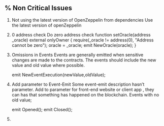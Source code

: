 ## % Non Critical Issues

1. Not using the latest version of OpenZeppelin from dependencies
   Use the latest version of openZeppelin

2. 0 address check
   Do zero address check
   function setOracle(address \_oracle)
   external onlyOwner
   {
   require(\_oracle != address(0), "Address cannot be zero");
   oracle = \_oracle;
   emit NewOracle(oracle);
   }
3. Omissions in Events
   Events are generally emitted when sensitive changes are made to the contracts.
   The events should include the new value and old value where possible.

   emit NewEventExecution(newValue,oldValue);

4. Add parameter to Event-Emit
   Some event-emit description hasn’t parameter. Add to parameter for front-end website or client app , they can has that something has happened on the blockchain.
   Events with no old value;

   emit Opened();
   emit Closed();

5.
